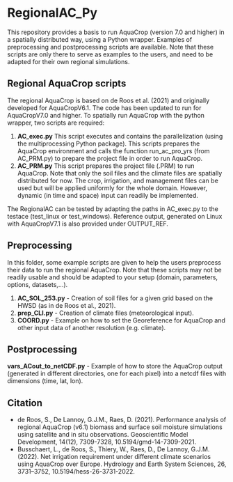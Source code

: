 # RegionalAC_Py
This repository provides a basis to run AquaCrop (version 7.0 and higher) in a spatially distributed way, using a Python wrapper. Examples of preprocessing and postprocessing scripts are available. Note that these scripts are only there to serve as examples to the users, and need to be adapted for their own regional simulations.

## Regional AquaCrop scripts
The regional AquaCrop is based on de Roos et al. (2021) and originally developed for AquaCropV6.1. The code has been updated to run for AquaCropV7.0 and higher. To spatially run AquaCrop with the python wrapper, two scripts are required:
1. **AC_exec.py**
   This script executes and contains the parallelization (using the multiprocessing Python package). This scripts prepares the AquaCrop environment and calls the function run_ac_pro_yrs (from AC_PRM.py) to prepare the project file in order to run AquaCrop.
2. **AC_PRM.py**
   This script prepares the project file (.PRM) to run AquaCrop. Note that only the soil files and the climate files are spatially distributed for now. The crop, irrigation, and management files can be used but will be applied uniformly for the whole domain. However, dynamic (in time and space) input can readily be implemented.

The RegionalAC can be tested by adapting the paths in AC_exec.py to the testace (test_linux or test_windows). Reference output, generated on Linux with AquaCropV7.1 is also provided under OUTPUT_REF.

## Preprocessing
In this folder, some example scripts are given to help the users preprocess their data to run the regional AquaCrop. Note that these scripts may not be readily usable and should be adapted to your setup (domain, parameters, options, datasets,...).
1. **AC_SOL_253.py** - Creation of soil files for a given grid based on the HWSD (as in de Roos et al., 2021).
2. **prep_CLI.py** - Creation of climate files (meteorological input).
3. **COORD.py** - Example on how to set the Georeference for AquaCrop and other input data of another resolution (e.g. climate).

## Postprocessing
**vars_ACout_to_netCDF.py** - Example of how to store the AquaCrop output (generated in different directories, one for each pixel) into a netcdf files with dimensions (time, lat, lon). 

## Citation
- de Roos, S., De Lannoy, G.J.M., Raes, D. (2021). Performance analysis of regional AquaCrop (v6.1) biomass and surface soil moisture simulations using satellite and in situ observations. Geoscientific Model Development, 14(12), 7309-7328, 10.5194/gmd-14-7309-2021.
- Busschaert, L., de Roos, S., Thiery, W., Raes, D., De Lannoy, G.J.M. (2022). Net irrigation requirement under different climate scenarios using AquaCrop over Europe. Hydrology and Earth System Sciences, 26, 3731–3752, 10.5194/hess-26-3731-2022.

